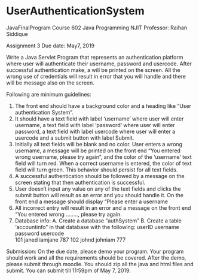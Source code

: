 # UserAuthenticationSystem
JavaFinalProgram
Course 602 Java Programming  NJIT
Professor: Raihan Siddique

Assignment 3
Due date: May7, 2019

Write a Java Servlet Program that represents an authentication platform where user will authenticate their username, password and usercode. After successful authentication make, a will be printed on the screen. All the wrong use of credentials will result in error that you will handle and there will be message also on the screen.   

Following are minimum guidelines:
1. The front end should have a background color and a heading like “User authentication System”.
2. It should have a text field with label ‘username’ where user will enter username, a text field with label ‘password’ where user will enter password, a text field with label usercode where user will enter a usercode and a submit button with label Submit.
3. Initially all text fields will be blank and no color. User enters a wrong username, a message will be printed on the front end “You entered wrong username, please try again”, and the color of the ‘username’ text field will turn red. When a correct username is entered, the color of text field will turn green. This behavior should persist for all text fields. 
4. A successful authentication should be followed by a message on the screen stating that then authentication is successful. 
5. User doesn’t input any value on any of the text fields and clicks the submit button will result as an error and you should handle it. On the front end a message should display “Please enter a username
6. All incorrect entry will result in an error and a message on the front end “You entered wrong …….., please try again. 
8. Database info:
A. Create a database “authSystem”
B. Create a table ‘accountinfo” in that database with the following:
userID		username	password	usercode	
101 		janed 		iamjane	787
102 		johnd 		johniam	777


Submission: On the due date, please demo your program. Your program should work and all the requirements should be covered. After the demo, please submit through moodle. You should zip all the java and html files and submit. You can submit till 11:59pm of May 7, 2019.

